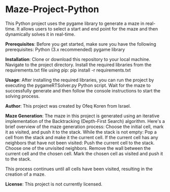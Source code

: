 # Maze-Project-Python
This Python project uses the pygame library to generate a maze in real-time. It allows users to select a start and end point for the maze and then dynamically solves it in real-time.

**Prerequisites**:
Before you get started, make sure you have the following prerequisites:
Python (3.x recommended)
pygame library

**Installation**:
Clone or download this repository to your local machine.
Navigate to the project directory.
Install the required libraries from the requirements.txt file using pip:
pip install -r requirements.txt

**Usage**:
After installing the required libraries, you can run the project by executing the pygameRTSolver.py Python script.
Wait for the maze to successfully generate and then follow the console instructions to start the solving process.

**Author**:
This project was created by Ofeq Koren from Israel.

**Maze Generation**:
The maze in this project is generated using an iterative implementation of the Backtracking (Depth-First Search) algorithm. Here's a brief overview of the maze generation process:
Choose the initial cell, mark it as visited, and push it to the stack.
While the stack is not empty:
  Pop a cell from the stack and make it the current cell.
  If the current cell has any neighbors that have not been visited:
    Push the current cell to the stack.
    Choose one of the unvisited neighbors.
    Remove the wall between the current cell and the chosen cell.
    Mark the chosen cell as visited and push it to the stack.

This process continues until all cells have been visited, resulting in the creation of a maze.

**License**:
This project is not currently licensed.
